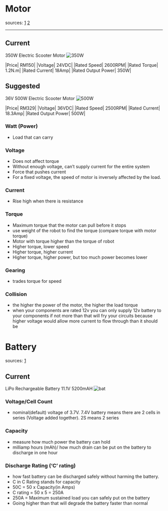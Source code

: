 # Motor
sources: [1](https://platinumasi.com/Brushless%20Vs%20Brushless%20Motor.pdf) [2](
https://www.precisionmicrodrives.com/content/dc-motor-speed-voltage-and-torque-relationships/)

<!-- ![Brush-v-brushless](https://www.unmannedsystemssource.com/wp-content/uploads/2017/12/bldc_nws.jpg)

![Commutator](http://hyperphysics.phy-astr.gsu.edu/hbase/magnetic/imgmag/comtat.png)


| Brushed | Brushless |  
|----------------- |-------------------| 
|Uses electromagnet system as rotor surrounded by permanent magnets|magnetic rotor surrounded by electro magnet|  
|Inefficient due to the **power losses from imperfect power transfer** through the commutator system|Efficient without power losses|  
|**Shorter lifetime** due to wear of brushes and commutators |Does not suffer from short lifetime because they doesn't have commutation parts |  
|Lowering voltage reduces speed also reduces torque|Torque is highest at slow speeds|
|Too fast to be useful (requires gearing system to reduce speed)|Frequently used directly without gearing|  -->

---

## Current
350W Electric Scooter Motor
![350W](https://www.cytron.io/image/cache/catalog/products/350w-electric-scooter-motor-33037-800x800.jpg)

|Price| RM150|
|Voltage| 24VDC|
|Rated Speed| 2600RPM|
|Rated Torque| 1.2N.m|
|Rated Current| 18Amp|
|Rated Output Power| 350W|

## Suggested
36V 500W Electric Scooter Motor
![500W](https://my-live.slatic.net/v2/resize/products/16343892-324f4ec9f7d5ad7c188ed8191ff5bc77.jpg)

|Price| RM329|
|Voltage| 36VDC|
|Rated Speed| 2500RPM|
|Rated Current| 18.3Amp|
|Rated Output Power| 500W|

### Watt (Power)
- Load that can carry

### Voltage
- Does not affect torque
- Without enough voltage, can’t supply current for the entire system
- Force that pushes current
- For a fixed voltage, the speed of motor is inversely affected by the load.

### Current
- Rise high when there is resistance

### Torque
- Maximum torque that the motor can pull before it stops
- use weight of the robot to find the torque (compare torque with motor torque)
- Motor with torque higher than the torque of robot
- Higher torque, lower speed
- Higher torque, higher current
- Higher torque, higher power, but too much power becomes lower


### Gearing
- trades torque for speed


### Collision
- the higher the power of the motor, the higher the load torque
- when your components are rated 12v you can only supply 12v battery to your components if not more than that will fry your circuits because higher voltage would allow more current to flow through than it should be

# Battery
sources: [1](https://rogershobbycenter.com/lipoguide/)

## Current
LiPo Rechargeable Battery 11.1V 5200mAH
![bat](https://www.cytron.io/image/cache/catalog/products/LIP-11.1-5200/li-po%20battery-800x800.png)

### Voltage/Cell Count
- nominal(default) voltage of 3.7V. 7.4V battery means there are 2 cells in series (Voltage added together). 2S means 2 series

### Capacity
- measure how much power the battery can hold
- milliamp hours (mAh)/ how much drain can be put on the battery to discharge in one hour

### Discharge Rating (‘C’ rating)
- how fast battery can be discharged safely without harming the battery.
- C in C Rating stands for capacity
- 50C = 50 x Capacity(in Amps)
- C rating = 50 x 5 = 250A
- 250A = Maximum sustained load you can safely put on the battery
- Going higher than that will degrade the battery faster than normal


